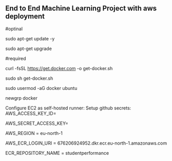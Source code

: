 ## End to End Machine Learning Project with aws deployment
#optinal

sudo apt-get update -y

sudo apt-get upgrade

#required

curl -fsSL https://get.docker.com -o get-docker.sh

sudo sh get-docker.sh

sudo usermod -aG docker ubuntu

newgrp docker

Configure EC2 as self-hosted runner:
Setup github secrets:
AWS_ACCESS_KEY_ID=

AWS_SECRET_ACCESS_KEY=

AWS_REGION = eu-north-1

AWS_ECR_LOGIN_URI = 676206924952.dkr.ecr.eu-north-1.amazonaws.com

ECR_REPOSITORY_NAME = studentperformance
